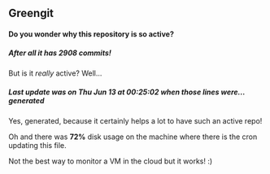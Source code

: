 ## Greengit

#### Do you wonder why this repository is so active?

##### After all it has 2908 commits!

But is it *really* active? Well...

##### Last update was on Thu Jun 13 at 00:25:02 when those lines were... generated

Yes, generated, because it certainly helps a lot to have such an active repo!

Oh and there was **72%** disk usage on the machine
where there is the cron updating this file.

Not the best way to monitor a VM in the cloud but it works! :)

